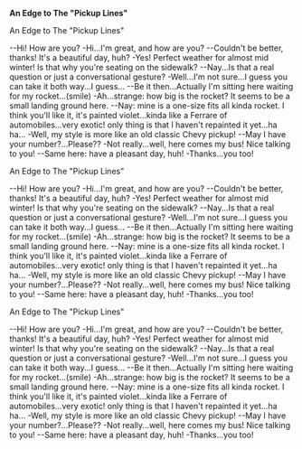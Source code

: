 
**An Edge to The "Pickup Lines"**

An Edge to The "Pickup Lines"

--Hi! How are you?
-Hi...I'm great, and how are you?
--Couldn't be better, thanks! It's a beautiful day, huh?
-Yes! Perfect weather for almost mid winter! Is that why you're seating o­n the sidewalk?
--Nay...Is that a real question or just a conversational gesture?
-Well...I'm not sure...I guess you can take it both way...I guess...
--Be it then...Actually I'm sitting here waiting for my rocket...(smile)
-Ah...strange: how big is the rocket?  It seems to be a small landing ground here.
--Nay: mine is a o­ne-size fits all kinda rocket.  I think you'll like it, it's painted violet...kinda like a Ferrare of automobiles...very exotic!  o­nly thing is that I haven't repainted it yet...ha ha...
-Well, my style is more like an old classic Chevy pickup!
--May I have your number?...Please??
-Not really...well, here comes my bus!  Nice talking to you!
--Same here: have a pleasant day, huh!
-Thanks...you too!

An Edge to The "Pickup Lines"

--Hi! How are you?
-Hi...I'm great, and how are you?
--Couldn't be better, thanks! It's a beautiful day, huh?
-Yes! Perfect weather for almost mid winter! Is that why you're seating o­n the sidewalk?
--Nay...Is that a real question or just a conversational gesture?
-Well...I'm not sure...I guess you can take it both way...I guess...
--Be it then...Actually I'm sitting here waiting for my rocket...(smile)
-Ah...strange: how big is the rocket?  It seems to be a small landing ground here.
--Nay: mine is a o­ne-size fits all kinda rocket.  I think you'll like it, it's painted violet...kinda like a Ferrare of automobiles...very exotic!  o­nly thing is that I haven't repainted it yet...ha ha...
-Well, my style is more like an old classic Chevy pickup!
--May I have your number?...Please??
-Not really...well, here comes my bus!  Nice talking to you!
--Same here: have a pleasant day, huh!
-Thanks...you too!

An Edge to The "Pickup Lines"

--Hi! How are you?
-Hi...I'm great, and how are you?
--Couldn't be better, thanks! It's a beautiful day, huh?
-Yes! Perfect weather for almost mid winter! Is that why you're seating o­n the sidewalk?
--Nay...Is that a real question or just a conversational gesture?
-Well...I'm not sure...I guess you can take it both way...I guess...
--Be it then...Actually I'm sitting here waiting for my rocket...(smile)
-Ah...strange: how big is the rocket?  It seems to be a small landing ground here.
--Nay: mine is a o­ne-size fits all kinda rocket.  I think you'll like it, it's painted violet...kinda like a Ferrare of automobiles...very exotic!  o­nly thing is that I haven't repainted it yet...ha ha...
-Well, my style is more like an old classic Chevy pickup!
--May I have your number?...Please??
-Not really...well, here comes my bus!  Nice talking to you!
--Same here: have a pleasant day, huh!
-Thanks...you too!
